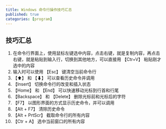 ```yaml
---
title: Windows 命令行操作技巧汇总
published: true
categories: [program]
---
```


## 技巧汇总
1. 在命令行界面上，使用鼠标左键选中内容，点击右键，就是复制内容，再点击右键，就是粘贴到输入行，切换到其他地方，可以直接用 【Ctr+V】 粘贴刚才选中的内容
2. 输入时可以使用 【Esc】 键清空当前命令行
3. 【⬆】 和 【⬇】 可以查看历史命令并调用
4. 【Insert】 切换命令行的改变和插入状态
5. 【Home】 和 【End】 可以快速移动光标到行首和行尾
6. 【Backspace】 和 【Delete】 删除光标前和光标后的字符
7. 【F7】 以图形界面的方式显示历史命令，并可以调用
8. 【Alt + F7】 清除历史命令
9. 【Alt + PrtScr】 截取命令行的所有内容
10. 【Ctr + A】 选中当前窗口的所有内容





